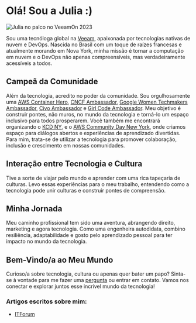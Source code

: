 # Olá! Sou a Julia :)

![Julia no palco no VeeamOn 2023](https://blog-imgs-23.s3.amazonaws.com/veeamon23.jpeg)

Sou uma tecnóloga global na [Veeam](https://www.veeam.com/), apaixonada por tecnologias nativas de nuvem e DevOps. Nascida no Brasil com um toque de raízes francesas e atualmente morando em Nova York, minha missão é tornar a computação em nuvem e o DevOps não apenas compreensíveis, mas verdadeiramente acessíveis a todos.

## Campeã da Comunidade
Além da tecnologia, acredito no poder da comunidade. Sou orgulhosamente uma [AWS Container Hero](https://aws.amazon.com/developer/community/heroes/julia-morgado/?did=dh_card&trk=dh_card), [CNCF Ambassador](https://www.cncf.io/people/ambassadors/?_sft_lf-country=us&_sft_lf-expertise=non-technical&p=julia-furst-morgado), [Google Women Techmakers Ambassador](https://developers.google.com/womentechmakers), [Civo Ambassador](https://www.civo.com/ambassadors) e [Girl Code Ambassador](https://www.girl-code.co.uk/). Meu objetivo é construir pontes, não muros, no mundo da tecnologia e torná-lo um espaço inclusivo para todos prosperarem. Você também me encontrará organizando o [KCD NY](https://community.cncf.io/kcd-new-york/), e o [AWS Community Day New York](https://www.awscommunitynewyork.com/), onde criamos espaço para diálogos abertos e experiências de aprendizado divertidas. Para mim, trata-se de utilizar a tecnologia para promover colaboração, inclusão e crescimento em nossas comunidades.

## Interação entre Tecnologia e Cultura
Tive a sorte de viajar pelo mundo e aprender com uma rica tapeçaria de culturas. Levo essas experiências para o meu trabalho, entendendo como a tecnologia pode unir culturas e construir pontes de compreensão.

## Minha Jornada
Meu caminho profissional tem sido uma aventura, abrangendo direito, marketing e agora tecnologia. Como uma engenheira autodidata, combino resiliência, adaptabilidade e gosto pelo aprendizado pessoal para ter impacto no mundo da tecnologia.

## Bem-Vindo/a ao Meu Mundo
Curioso/a sobre tecnologia, cultura ou apenas quer bater um papo? Sinta-se à vontade para me fazer uma [pergunta](/pt/ama) ou entrar em contato. Vamos nos conectar e explorar juntos esse incrível mundo da tecnologia!

### Artigos escritos sobre mim:
- [ITForum](https://itforum.com.br/noticias/veeam-julia-morgado-mulheres-carreira/)

